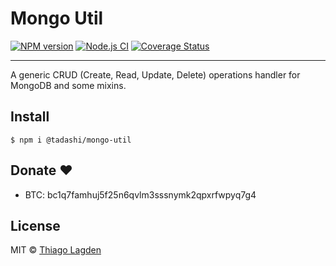 # Mongo Util

[![NPM version][npm-img]][npm]
[![Node.js CI][ci-img]][ci]
[![Coverage Status][coveralls-img]][coveralls]


[npm-img]:         https://img.shields.io/npm/v/@tadashi/mongo-util.svg
[npm]:             https://www.npmjs.com/package/@tadashi/mongo-util
[ci-img]:          https://github.com/lagden/mongo-util/actions/workflows/nodejs.yml/badge.svg
[ci]:              https://github.com/lagden/mongo-util/actions/workflows/nodejs.yml
[coveralls-img]:   https://coveralls.io/repos/github/lagden/mongo-util/badge.svg?branch=master
[coveralls]:       https://coveralls.io/github/lagden/mongo-util?branch=master

-----

A generic CRUD (Create, Read, Update, Delete) operations handler for MongoDB and some mixins.


## Install

```
$ npm i @tadashi/mongo-util
```


## Donate ❤️

- BTC: bc1q7famhuj5f25n6qvlm3sssnymk2qpxrfwpyq7g4


## License

MIT © [Thiago Lagden](https://github.com/lagden)
